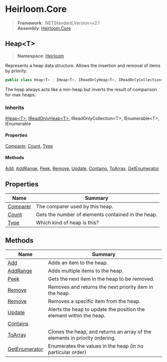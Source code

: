 # Heirloom.Core

> **Framework**: .NETStandard,Version=v2.1  
> **Assembly**: [Heirloom.Core][0]  

## Heap\<T>

> **Namespace**: [Heirloom][0]  

Represents a heap data structure. Allows the insertion and removal of items by priority.

```cs
public class Heap<T> : IHeap<T>, IReadOnlyHeap<T>, IReadOnlyCollection<T>, IEnumerable<T>, IEnumerable
```

The heap always acts like a min-heap but inverts the result of comparison for max heaps.

### Inherits

[IHeap\<T>][1], [IReadOnlyHeap\<T>][2], IReadOnlyCollection\<T>, IEnumerable\<T>, IEnumerable

#### Properties

[Comparer][3], [Count][4], [Type][5]

#### Methods

[Add][6], [AddRange][7], [Peek][8], [Remove][9], [Update][10], [Contains][11], [ToArray][12], [GetEnumerator][13]

## Properties

| Name          | Summary                                            |
|---------------|----------------------------------------------------|
| [Comparer][3] | The comparer used by this heap.                    |
| [Count][4]    | Gets the number of elements contained in the heap. |
| [Type][5]     | Which kind of heap is this?                        |

## Methods

| Name                | Summary                                                                     |
|---------------------|-----------------------------------------------------------------------------|
| [Add][6]            | Adds an item to the heap.                                                   |
| [AddRange][7]       | Adds multiple items to the heap.                                            |
| [Peek][8]           | Gets the next item in the heap to be removed.                               |
| [Remove][9]         | Removes and returns the next priority item in the heap.                     |
| [Remove][9]         | Removes a specific item from the heap.                                      |
| [Update][10]        | Alerts the heap to update the position the element within the heap.         |
| [Contains][11]      |                                                                             |
| [ToArray][12]       | Clones the heap, and returns an array of the elements in priority ordering. |
| [GetEnumerator][13] | Enumerates the values in the heap (in no particular order)                  |

[0]: ../../Heirloom.Core.md
[1]: IHeap[T].md
[2]: IReadOnlyHeap[T].md
[3]: Heap[T]/Comparer.md
[4]: Heap[T]/Count.md
[5]: Heap[T]/Type.md
[6]: Heap[T]/Add.md
[7]: Heap[T]/AddRange.md
[8]: Heap[T]/Peek.md
[9]: Heap[T]/Remove.md
[10]: Heap[T]/Update.md
[11]: Heap[T]/Contains.md
[12]: Heap[T]/ToArray.md
[13]: Heap[T]/GetEnumerator.md
